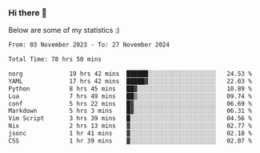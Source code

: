 ### Hi there 👋
Below are some of my statistics :)

<!--START_SECTION:waka-->

```txt
From: 03 November 2023 - To: 27 November 2024

Total Time: 78 hrs 50 mins

norg             19 hrs 42 mins  ██████░░░░░░░░░░░░░░░░░░░   24.53 %
YAML             17 hrs 42 mins  █████▓░░░░░░░░░░░░░░░░░░░   22.03 %
Python           8 hrs 45 mins   ██▓░░░░░░░░░░░░░░░░░░░░░░   10.89 %
Lua              7 hrs 49 mins   ██▒░░░░░░░░░░░░░░░░░░░░░░   09.74 %
conf             5 hrs 22 mins   █▓░░░░░░░░░░░░░░░░░░░░░░░   06.69 %
Markdown         5 hrs 3 mins    █▓░░░░░░░░░░░░░░░░░░░░░░░   06.31 %
Vim Script       3 hrs 39 mins   █░░░░░░░░░░░░░░░░░░░░░░░░   04.56 %
Nix              2 hrs 13 mins   ▓░░░░░░░░░░░░░░░░░░░░░░░░   02.77 %
jsonc            1 hr 41 mins    ▓░░░░░░░░░░░░░░░░░░░░░░░░   02.10 %
CSS              1 hr 39 mins    ▓░░░░░░░░░░░░░░░░░░░░░░░░   02.07 %
```

<!--END_SECTION:waka-->

<!--
**KlapenHz/KlapenHz** is a ✨ _special_ ✨ repository because its `README.md` (this file) appears on your GitHub profile.

Here are some ideas to get you started:

- 🔭 I’m currently working on ...
- 🌱 I’m currently learning ...
- 👯 I’m looking to collaborate on ...
- 🤔 I’m looking for help with ...
- 💬 Ask me about ...
- 📫 How to reach me: ...
- 😄 Pronouns: ...
- ⚡ Fun fact: ...
-->
